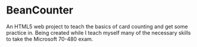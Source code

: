 BeanCounter
===========

An HTML5 web project to teach the basics of card counting and get some practice in.  Being created while I teach myself many of the necessary skills to take the Microsoft 70-480 exam.
